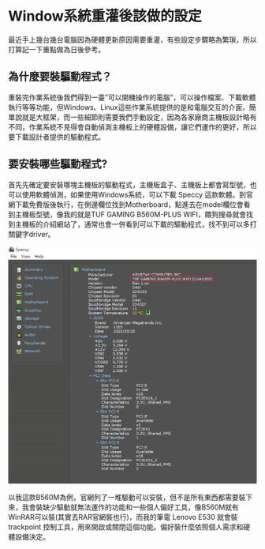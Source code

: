 # Window系統重灌後該做的設定

最近手上幾台幾台電腦因為硬體更新原因需要重灌，有些設定步驟略為繁瑣，所以打算記一下重點做為日後參考。

## 為什麼要裝驅動程式？


重裝完作業系統後我們得到一臺”可以開機操作的電腦”，可以操作檔案、下載軟體執行等等功能，但Windows、Linux這些作業系統提供的是和電腦交互的介面，簡單說就是大框架，而一些細節則需要我們手動設定，因為各家廠商主機板設計略有不同，作業系統不見得會自動偵測主機板上的硬體設備，讓它們運作的更好，所以要下載設計者提供的驅動程式。

## 要安裝哪些驅動程式?

首先先確定要安裝哪塊主機板的驅動程式，主機板盒子、主機板上都會寫型號，也可以使用軟體偵測，如果使用Windows系統，可以下載 Speccy 這款軟體。到官網下載免費版後執行，在側邊欄位找到Motherboard，點進去在model欄位會看到主機板型號，像我的就是TUF GAMING B560M-PLUS WIFI，餵狗搜尋就會找到主機板的介紹網站了，通常也會一併看到可以下載的驅動程式，找不到可以多打關鍵字driver。

![Speccy](./Speccy.png)


以我這款B560M為例，官網列了一堆驅動可以安裝，但不是所有東西都需要裝下來，我會裝缺少驅動就無法運作的功能和一些個人偏好工具，像B560M就有WinRAR可以裝(其實去RAR官網裝也行)，而我的筆電 Lenovo E530 就會裝 trackpoint 控制工具，用來開啟或關閉這個功能。偏好裝什麼依照個人需求和硬體設備決定。
